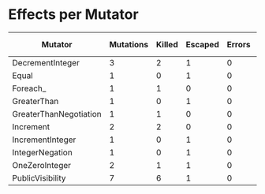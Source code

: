 # Effects per Mutator

| Mutator | Mutations | Killed | Escaped | Errors | Timed Out | MSI | Covered MSI |
| ------- | --------- | ------ | ------- |------- | --------- | --- | ----------- |
| DecrementInteger | 3 | 2 | 1 | 0 | 0 | 66| 66|
| Equal | 1 | 0 | 1 | 0 | 0 | 0| 0|
| Foreach_ | 1 | 1 | 0 | 0 | 0 | 100| 100|
| GreaterThan | 1 | 0 | 1 | 0 | 0 | 0| 0|
| GreaterThanNegotiation | 1 | 1 | 0 | 0 | 0 | 100| 100|
| Increment | 2 | 2 | 0 | 0 | 0 | 100| 100|
| IncrementInteger | 1 | 0 | 1 | 0 | 0 | 0| 0|
| IntegerNegation | 1 | 0 | 1 | 0 | 0 | 0| 0|
| OneZeroInteger | 2 | 1 | 1 | 0 | 0 | 50| 50|
| PublicVisibility | 7 | 6 | 1 | 0 | 0 | 85| 85|